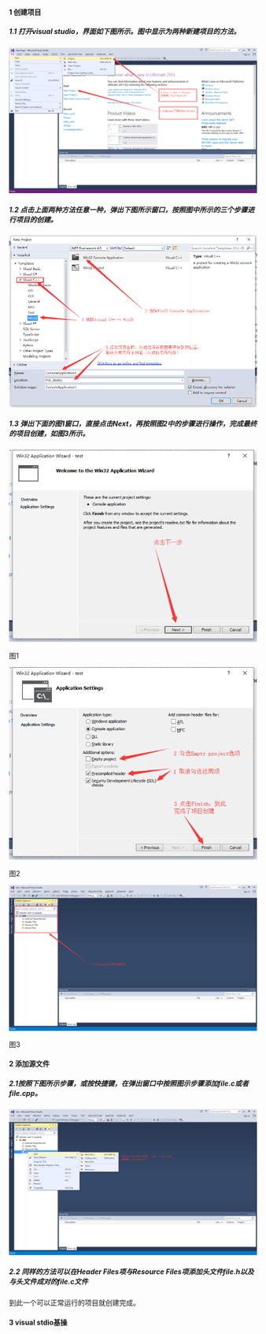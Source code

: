 #### 1 创建项目

##### 1.1 打开visual studio，界面如下图所示。图中显示为两种新建项目的方法。

![image-20200802155927038](VS_illustration/image-20200802155927038.png)

##### 1.2 点击上面两种方法任意一种，弹出下图所示窗口，按照图中所示的三个步骤进行项目的创建。

![image-20200802160845043](VS_illustration/image-20200802160845043.png)

##### 1.3 弹出下面的图1窗口，直接点击Next，再按照图2中的步骤进行操作，完成最终的项目创建，如图3所示。

![image-20200802161224769](VS_illustration/image-20200802161224769.png)

图1

![image-20200802161634913](VS_illustration/image-20200802161634913.png)

图2

![image-20200802162040072](VS_illustration/image-20200802162040072.png)

图3

#### 2 添加源文件

##### 2.1按照下图所示步骤，或按快捷键，在弹出窗口中按照图示步骤添加file.c或者file.cpp。

![image-20200802162849550](VS_illustration/image-20200802162849550.png)

##### 2.2 同样的方法可以在Header Files项与Resource Files项添加头文件file.h以及与头文件成对的file.c文件

到此一个可以正常运行的项目就创建完成。

#### 3 visual stdio基操